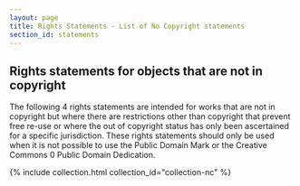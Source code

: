 ```yaml
---
layout: page
title: Rights Statements - List of No Copyright statements
section_id: statements
---
```


## Rights statements for objects that are not in copyright

The following 4 rights statements are intended for works that are not in copyright but where there are restrictions other than copyright that prevent free re-use or where the out of copyright status has only been ascertained for a specific jurisdiction. These rights statements should only be used when it is not possible to use the Public Domain Mark or the Creative Commons 0 Public Domain Dedication.

{% include collection.html collection_id="collection-nc" %}
